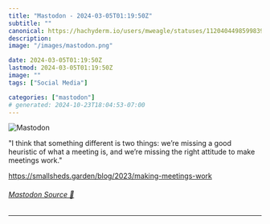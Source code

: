 ```yaml
---
title: "Mastodon - 2024-03-05T01:19:50Z"
subtitle: ""
canonical: https://hachyderm.io/users/mweagle/statuses/112040449859983906
description:
image: "/images/mastodon.png"

date: 2024-03-05T01:19:50Z
lastmod: 2024-03-05T01:19:50Z
image: ""
tags: ["Social Media"]

categories: ["mastodon"]
# generated: 2024-10-23T18:04:53-07:00
---
```

![Mastodon](/images/mastodon.png)

<p>&quot;I think that something different is two things: we’re missing a good heuristic of what a meeting is, and we’re missing the right attitude to make meetings work.&quot;</p><p><a href="https://smallsheds.garden/blog/2023/making-meetings-work" target="_blank" rel="nofollow noopener noreferrer" translate="no"><span class="invisible">https://</span><span class="ellipsis">smallsheds.garden/blog/2023/ma</span><span class="invisible">king-meetings-work</span></a></p>


###### [Mastodon Source 🐘](https://hachyderm.io/@mweagle/112040449859983906)

___
